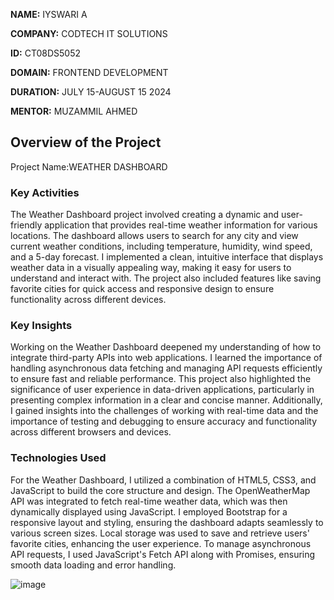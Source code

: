**NAME:** IYSWARI A

**COMPANY:** CODTECH IT SOLUTIONS

**ID:** CT08DS5052

**DOMAIN:** FRONTEND DEVELOPMENT

**DURATION:** JULY 15-AUGUST 15 2024

**MENTOR:** MUZAMMIL AHMED

## Overview of the Project

Project Name:WEATHER DASHBOARD


### Key Activities
The Weather Dashboard project involved creating a dynamic and user-friendly application that provides real-time weather information for various locations. The dashboard allows users to search for any city and view current weather conditions, including temperature, humidity, wind speed, and a 5-day forecast. I implemented a clean, intuitive interface that displays weather data in a visually appealing way, making it easy for users to understand and interact with. The project also included features like saving favorite cities for quick access and responsive design to ensure functionality across different devices.

### Key Insights
Working on the Weather Dashboard deepened my understanding of how to integrate third-party APIs into web applications. I learned the importance of handling asynchronous data fetching and managing API requests efficiently to ensure fast and reliable performance. This project also highlighted the significance of user experience in data-driven applications, particularly in presenting complex information in a clear and concise manner. Additionally, I gained insights into the challenges of working with real-time data and the importance of testing and debugging to ensure accuracy and functionality across different browsers and devices.

### Technologies Used
For the Weather Dashboard, I utilized a combination of HTML5, CSS3, and JavaScript to build the core structure and design. The OpenWeatherMap API was integrated to fetch real-time weather data, which was then dynamically displayed using JavaScript. I employed Bootstrap for a responsive layout and styling, ensuring the dashboard adapts seamlessly to various screen sizes. Local storage was used to save and retrieve users' favorite cities, enhancing the user experience. To manage asynchronous API requests, I used JavaScript's Fetch API along with Promises, ensuring smooth data loading and error handling.



![image](https://github.com/user-attachments/assets/27a87752-b1e4-4fb8-9759-67a629642a31)

